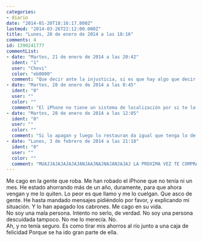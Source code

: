```yaml
---
categories:
- diario
date: "2014-01-20T18:16:17.000Z"
lastmod: "2014-03-26T22:12:00.000Z"
title: "Lunes, 20 de enero de 2014 a las 18:16"
comments: 4
id: 1390241777
commentList:
- date: "Martes, 21 de enero de 2014 a las 20:42"
  ident: "1"
  user: "Chevi"
  color: "eb0000"
  comment: "Que decir ante la injusticia, si es que hay algo que decir.  \nKarma?  \nOportunidad de superarte?  \n  \nNada, realmente no hay nada que decir. Alguien normal y corriente diría \"a joderse\". Porque desgraciadamente es lo que toca en la vida."
- date: "Martes, 28 de enero de 2014 a las 0:45"
  ident: "0"
  user: ""
  color: ""
  comment: "El iPhone no tiene un sistema de localización por si te lo roban???? tienes apuntado el \"num de serie\"? Has hablado con tu tienda de telfs?"
- date: "Martes, 28 de enero de 2014 a las 12:05"
  ident: "0"
  user: ""
  color: ""
  comment: "Si lo apagan y luego lo restauran da igual que tenga lo de Buscar mi iPhone... no lo podrá recuperar. Si denuncias el robo pueden bloquear el IMEI, y por lo menos no podrán utilizarlo."
- date: "Lunes, 3 de febrero de 2014 a las 21:18"
  ident: "0"
  user: ""
  color: ""
  comment: "MUAJJAJAJAJAJAJANJAAJNAJNAJANJAJAJ LA PROXIMA VEZ TE COMPRAS UN ALCATEL, necio"
---
```


Me cago en la gente que roba. Me han robado el iPhone que no tenía ni un mes. He estado ahorrando más de un año, duramente, para que ahora vengan y me lo quiten. Lo peor es que llamo y me lo cuelgan. Que asco de gente. He hasta mandado mensajes pidiéndolo por favor, y explicando mi situación. Y lo han apagado los cabrones. Me cago en su vida.  
No soy una mala persona. Intento no serlo, de verdad. No soy una persona descuidada tampoco. No me lo merecía. No.   
Ah, y no tenía seguro. Es como tirar mis ahorros al río junto a una caja de felicidad Porque se ha ido gran parte de ella.